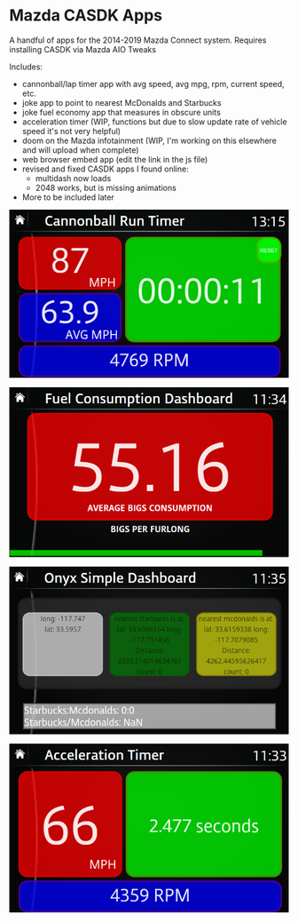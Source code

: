 # Mazda CASDK Apps
 
A handful of apps for the 2014-2019 Mazda Connect system. Requires installing CASDK via Mazda AIO Tweaks

Includes:
- cannonball/lap timer app with avg speed, avg mpg, rpm, current speed, etc.
- joke app to point to nearest McDonalds and Starbucks
- joke fuel economy app that measures in obscure units
- acceleration timer (WIP, functions but due to slow update rate of vehicle speed it's not very helpful)
- doom on the Mazda infotainment (WIP, I'm working on this elsewhere and will upload when complete)
- web browser embed app (edit the link in the js file)
- revised and fixed CASDK apps I found online:
  - multidash now loads
  - 2048 works, but is missing animations
- More to be included later

![cannonballTimer](/screenshots/cannonballTimer.png)

![fuelConsumption](/screenshots/fuelConsumption.png)

![starbucksMcdonalds](/screenshots/starbucksMcdonalds.png)

![accelTimer](/screenshots/accelTimer.png)